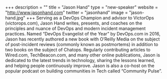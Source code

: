 +++
description = ""
title = "Jason Hand"
type = "new-speaker"
website = "http://www.jasonhand.com"
twitter = "jasonhand"
image = "jason-hand.jpg"
+++
Serving as a DevOps Champion and advisor to VictorOps (victorops.com), Jason Hand writes, presents, and coaches on the principles and nuance of DevOps and modern incident management practices. Named “DevOps Evangelist of the Year” by DevOps.com in 2016, Jason has recently authored a new book with O’Reilly Media on the subject of post-incident reviews (commonly known as postmortems) in addition to two books on the subject of Chatops. Regularly contributing articles to Wired.com, TechBeacon.com, and many other online publications, Jason is dedicated to the latest trends in technology, sharing the lessons learned, and helping people continuously improve. Jason is also a co-host on the popular podcast on building communities in Tech called “Community Pulse”.